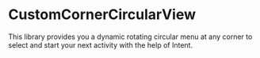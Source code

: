 # CustomCornerCircularView
This library provides you a dynamic rotating circular menu at any corner to select and start your next activity with the help of Intent.
